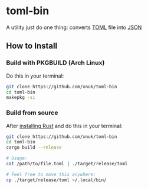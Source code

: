 # toml-bin
A utility just do one thing: converts [TOML] file into [JSON]

## How to Install
### Build with PKGBUILD (Arch Linux)
Do this in your terminal:

```sh
git clone https://github.com/xnuk/toml-bin
cd toml-bin
makepkg -si
```

### Build from source
After [installing Rust][Rust] and do this in your terminal:

```sh
git clone https://github.com/xnuk/toml-bin
cd toml-bin
cargo build --release

# Usage:
cat /path/to/file.toml | ./target/release/toml

# Feel free to move this anywhere:
cp ./target/release/toml ~/.local/bin/
```


[TOML]: https://github.com/toml-lang/toml
[JSON]: https://www.json.org
[Rust]: https://www.rust-lang.org/
